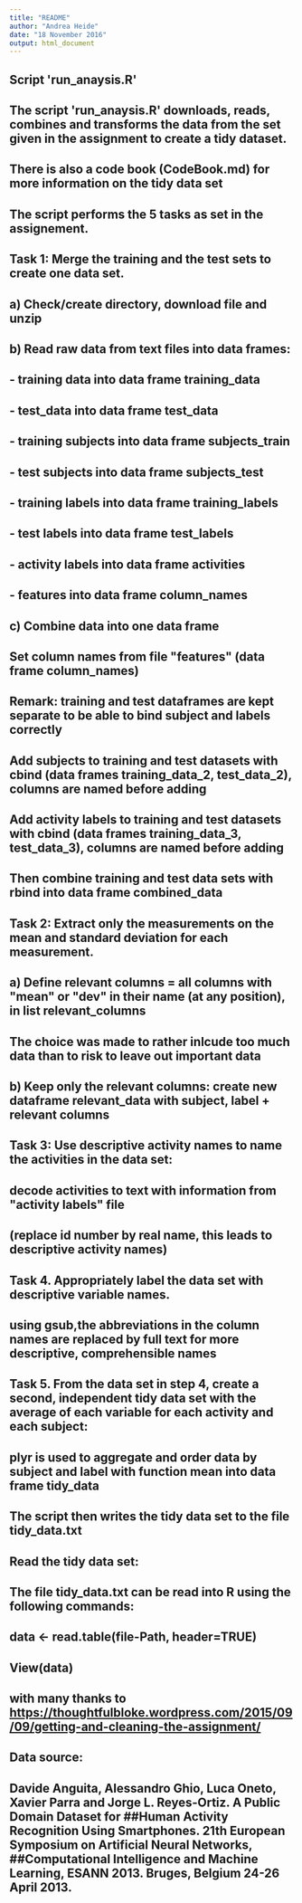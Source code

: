 ```yaml
---
title: "README"
author: "Andrea Heide"
date: "18 November 2016"
output: html_document
---
```


## Script 'run_anaysis.R'
## The script 'run_anaysis.R' downloads, reads, combines and transforms the data from the set given in the assignment to create a tidy dataset.
## There is also a code book (CodeBook.md) for more information on the tidy data set

## The script performs the 5 tasks as set in the assignement.

## Task 1: Merge the training and the test sets to create one data set.

## a) Check/create directory, download file and unzip 

## b) Read raw data from text files into data frames:
## - training data into data frame training_data
## - test_data into data frame test_data
## - training subjects into data frame subjects_train
## - test subjects into data frame subjects_test
## - training labels into data frame training_labels
## - test labels into data frame test_labels 
## - activity labels into data frame activities
## - features into data frame column_names

## c) Combine data into one data frame
## Set column names from file "features" (data frame column_names)
## Remark: training and test dataframes are kept separate to be able to bind subject and labels correctly
## Add subjects to training and test datasets with cbind (data frames training_data_2, test_data_2), columns are named before adding
## Add activity labels to training and test datasets with cbind (data frames training_data_3, test_data_3), columns are named before adding
## Then combine training and test data sets with rbind into data frame combined_data

## Task 2: Extract only the measurements on the mean and standard deviation for each measurement.

## a) Define relevant columns = all columns with "mean" or "dev" in their name (at any position), in list relevant_columns
## The choice was made to rather inlcude too much data than to risk to leave out important data

## b) Keep only the relevant columns: create new dataframe relevant_data with subject, label + relevant columns

## Task 3: Use descriptive activity names to name the activities in the data set:

## decode activities to text with information from "activity labels" file 
## (replace id number by real name, this leads to descriptive activity names)

## Task 4. Appropriately label the data set with descriptive variable names.

## using gsub,the abbreviations in the column names are replaced by full text for more descriptive, comprehensible names

## Task 5. From the data set in step 4, create a second, independent tidy data set with the average of each variable for each activity and each subject:

## plyr is used to aggregate and order data by subject and label with function mean into data frame tidy_data

## The script then writes the tidy data set to the file tidy_data.txt

## Read the tidy data set: 
## The file tidy_data.txt can be read into R using the following commands:
## data <- read.table(file-Path, header=TRUE) 
## View(data)



## with many thanks to https://thoughtfulbloke.wordpress.com/2015/09/09/getting-and-cleaning-the-assignment/ 

## Data source:
## Davide Anguita, Alessandro Ghio, Luca Oneto, Xavier Parra and Jorge L. Reyes-Ortiz. A Public Domain Dataset for ##Human Activity Recognition Using Smartphones. 21th European Symposium on Artificial Neural Networks, ##Computational Intelligence and Machine Learning, ESANN 2013. Bruges, Belgium 24-26 April 2013.

